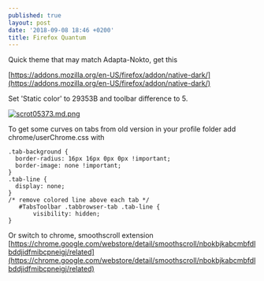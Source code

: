 ```yaml
---
published: true
layout: post
date: '2018-09-08 18:46 +0200'
title: Firefox Quantum
---
```

Quick theme that may match Adapta-Nokto, get this

[https://addons.mozilla.org/en-US/firefox/addon/native-dark/](https://addons.mozilla.org/en-US/firefox/addon/native-dark/)

Set 'Static color' to 29353B and toolbar difference to 5.

[![scrot05373.md.png](https://cdn.scrot.moe/images/2018/09/08/scrot05373.md.png)](https://scrot.moe/image/9dE7C)

To get some curves on tabs from old version in your profile folder add chrome/userChrome.css with

    .tab-background {
      border-radius: 16px 16px 0px 0px !important;
      border-image: none !important;
    }
    .tab-line {
      display: none;
    }
    /* remove colored line above each tab */
       #TabsToolbar .tabbrowser-tab .tab-line {
           visibility: hidden;
    }

Or switch to chrome, smoothscroll extension  
[https://chrome.google.com/webstore/detail/smoothscroll/nbokbjkabcmbfdlbddjidfmibcpneigj/related](https://chrome.google.com/webstore/detail/smoothscroll/nbokbjkabcmbfdlbddjidfmibcpneigj/related)
